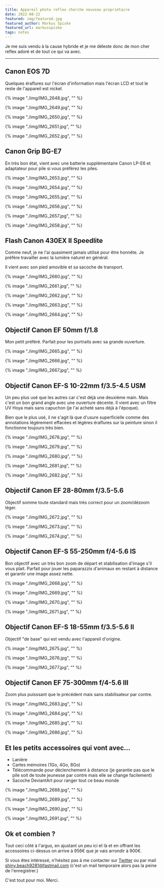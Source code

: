 ```yaml
---
title: Appareil photo reflex cherche nouveau propriétaire
date: 2022-08-22
featured: img/featured.jpg
featured_author: Markus Spiske
featured_url: markusspiske
tags: notes
---
```


Je me suis vendu à la cause hybride et je me déleste donc de mon cher reflex adoré et de tout ce qui va avec.

---

## Canon EOS 7D

Quelques éraflures sur l'écran d'information mais l'écran LCD et tout le reste de l'appareil est nickel.

{% image "./img/IMG_2648.jpg", "" %}

{% image "./img/IMG_2649.jpg", "" %}

{% image "./img/IMG_2650.jpg", "" %}

{% image "./img/IMG_2651.jpg", "" %}

{% image "./img/IMG_2652.jpg", "" %}

## Canon Grip BG-E7

En très bon état, vient avec une batterie supplémentaire Canon LP-E6 et adaptateur pour pile si vous préférez les piles.

{% image "./img/IMG_2653.jpg", "" %}

{% image "./img/IMG_2654.jpg", "" %}

{% image "./img/IMG_2655.jpg", "" %}

{% image "./img/IMG_2656.jpg", "" %}

{% image "./img/IMG_2657.jpg", "" %}

{% image "./img/IMG_2658.jpg", "" %}

## Flash Canon 430EX II Speedlite

Comme neuf, je ne l'ai quasiment jamais utilisé pour être honnête. Je préfère travailler avec la lumière naturel en général.

Il vient avec son pied amovible et sa sacoche de transport.

{% image "./img/IMG_2660.jpg", "" %}

{% image "./img/IMG_2661.jpg", "" %}

{% image "./img/IMG_2662.jpg", "" %}

{% image "./img/IMG_2663.jpg", "" %}

{% image "./img/IMG_2664.jpg", "" %}

## Objectif Canon EF 50mm f/1.8

Mon petit préféré. Parfait pour les portraits avec sa grande ouverture.

{% image "./img/IMG_2665.jpg", "" %}

{% image "./img/IMG_2666.jpg", "" %}

{% image "./img/IMG_2667.jpg", "" %}

## Objectif Canon EF-S 10-22mm f/3.5-4.5 USM

Un peu plus usé que les autres car c'est déjà une deuxième main. Mais c'est un bon grand angle avec une ouverture décente. Il vient avec un filtre UV Hoya mais sans capuchon (je l'ai acheté sans déjà à l'époque).

Bien que le plus usé, il ne s'agit là que d'usure superficielle comme des annotations légèrement effacées et légères éraflures sur la peinture sinon il fonctionne toujours très bien.

{% image "./img/IMG_2678.jpg", "" %}

{% image "./img/IMG_2679.jpg", "" %}

{% image "./img/IMG_2680.jpg", "" %}

{% image "./img/IMG_2681.jpg", "" %}

{% image "./img/IMG_2682.jpg", "" %}

## Objectif Canon EF 28-80mm f/3.5-5.6

Objectif somme toute standard mais très correct pour un zoom/dézoom léger.

{% image "./img/IMG_2672.jpg", "" %}

{% image "./img/IMG_2673.jpg", "" %}

{% image "./img/IMG_2674.jpg", "" %}

## Objectif Canon EF-S 55-250mm f/4-5.6 IS

Bon objectif avec un très bon zoom de départ et stabilisation d'image s'il vous plait. Parfait pour jouer les paparazzis d'animaux en restant à distance et garantir une image assez nette.

{% image "./img/IMG_2668.jpg", "" %}

{% image "./img/IMG_2669.jpg", "" %}

{% image "./img/IMG_2670.jpg", "" %}

{% image "./img/IMG_2671.jpg", "" %}

## Objectif Canon EF-S 18-55mm f/3.5-5.6 II

Objectif "de base" qui est vendu avec l'appareil d'origine.

{% image "./img/IMG_2675.jpg", "" %}

{% image "./img/IMG_2676.jpg", "" %}

{% image "./img/IMG_2677.jpg", "" %}

## Objectif Canon EF 75-300mm f/4-5.6 III

Zoom plus puisssant que le précédent mais sans stabilisateur par contre.

{% image "./img/IMG_2683.jpg", "" %}

{% image "./img/IMG_2684.jpg", "" %}

{% image "./img/IMG_2685.jpg", "" %}

{% image "./img/IMG_2686.jpg", "" %}

## Et les petits accessoires qui vont avec…

- Lanière
- Cartes mémoires (1Go, 4Go, 8Go)
- Télécommande pour déclenchement à distance (je garantie pas que le pile soit de toute jeunesse par contre mais elle se change facilement)
- Sacoche DeviantArt pour ranger tout ce beau monde

{% image "./img/IMG_2688.jpg", "" %}

{% image "./img/IMG_2689.jpg", "" %}

{% image "./img/IMG_2690.jpg", "" %}

{% image "./img/IMG_2691.jpg", "" %}

## Ok et combien ?

Tout ceci côté à l'argus, en ajustant un peu ici et là et en offrant les accessoires ci-dessus on arrive à 956€ que je vais arrondir à 900€.

Si vous êtes intéressé, n'hésitez pas à me contacter sur [Twitter](https://twitter.com/GoOz) ou par mail [shiny.beach9281@fastmail.com](mailto:shiny.beach9281@fastmail.com) (c'est un mail temporaire alors pas la peine de l'enregistrer.)

C'est tout pour moi. Merci.
